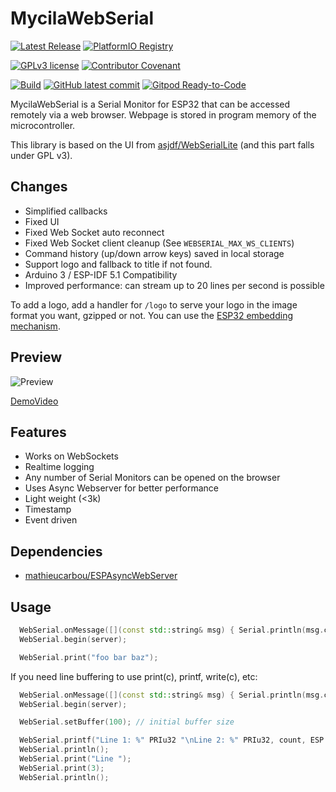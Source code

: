# MycilaWebSerial

[![Latest Release](https://img.shields.io/github/release/mathieucarbou/MycilaWebSerial.svg)](https://GitHub.com/mathieucarbou/MycilaWebSerial/releases/)
[![PlatformIO Registry](https://badges.registry.platformio.org/packages/mathieucarbou/library/MycilaWebSerial.svg)](https://registry.platformio.org/libraries/mathieucarbou/MycilaWebSerial)

[![GPLv3 license](https://img.shields.io/badge/License-GPLv3-blue.svg)](https://www.gnu.org/licenses/gpl-3.0.txt)
[![Contributor Covenant](https://img.shields.io/badge/Contributor%20Covenant-2.1-4baaaa.svg)](code_of_conduct.md)

[![Build](https://github.com/mathieucarbou/MycilaWebSerial/actions/workflows/ci.yml/badge.svg)](https://github.com/mathieucarbou/MycilaWebSerial/actions/workflows/ci.yml)
[![GitHub latest commit](https://badgen.net/github/last-commit/mathieucarbou/MycilaWebSerial)](https://GitHub.com/mathieucarbou/MycilaWebSerial/commit/)
[![Gitpod Ready-to-Code](https://img.shields.io/badge/Gitpod-Ready--to--Code-blue?logo=gitpod)](https://gitpod.io/#https://github.com/mathieucarbou/MycilaWebSerial)

MycilaWebSerial is a Serial Monitor for ESP32 that can be accessed remotely via a web browser. Webpage is stored in program memory of the microcontroller.

This library is based on the UI from [asjdf/WebSerialLite](https://github.com/asjdf/WebSerialLite) (and this part falls under GPL v3).

## Changes

- Simplified callbacks
- Fixed UI
- Fixed Web Socket auto reconnect
- Fixed Web Socket client cleanup (See `WEBSERIAL_MAX_WS_CLIENTS`)
- Command history (up/down arrow keys) saved in local storage
- Support logo and fallback to title if not found.
- Arduino 3 / ESP-IDF 5.1 Compatibility
- Improved performance: can stream up to 20 lines per second is possible

To add a logo, add a handler for `/logo` to serve your logo in the image format you want, gzipped or not. 
You can use the [ESP32 embedding mechanism](https://docs.platformio.org/en/latest/platforms/espressif32.html).

## Preview

![Preview](https://s2.loli.net/2022/08/27/U9mnFjI7frNGltO.png)

[DemoVideo](https://www.bilibili.com/video/BV1Jt4y1E7kj)

## Features

- Works on WebSockets
- Realtime logging
- Any number of Serial Monitors can be opened on the browser
- Uses Async Webserver for better performance
- Light weight (<3k)
- Timestamp
- Event driven

## Dependencies

- [mathieucarbou/ESPAsyncWebServer](https://github.com/mathieucarbou/ESPAsyncWebServer)

## Usage

```c++
  WebSerial.onMessage([](const std::string& msg) { Serial.println(msg.c_str()); });
  WebSerial.begin(server);

  WebSerial.print("foo bar baz");
```

If you need line buffering to use print(c), printf, write(c), etc:

```c++
  WebSerial.onMessage([](const std::string& msg) { Serial.println(msg.c_str()); });
  WebSerial.begin(server);

  WebSerial.setBuffer(100); // initial buffer size

  WebSerial.printf("Line 1: %" PRIu32 "\nLine 2: %" PRIu32, count, ESP.getFreeHeap());
  WebSerial.println();
  WebSerial.print("Line ");
  WebSerial.print(3);
  WebSerial.println();
```
